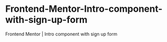 # Frontend-Mentor-Intro-component-with-sign-up-form
Frontend Mentor | Intro component with sign up form
